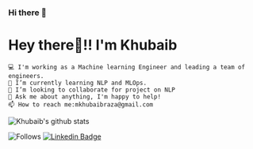 ### Hi there 👋

<!--
**imkhubaibraza/imkhubaibraza** is a ✨ _special_ ✨ repository because its `README.md` (this file) appears on your GitHub profile.

Here are some ideas to get you started:

- 🔭 I’m currently working on ...
- 🌱 I’m currently learning ...
- 👯 I’m looking to collaborate on ...
- 🤔 I’m looking for help with ...
- 💬 Ask me about ...
- 📫 How to reach me: ...
- 😄 Pronouns: ...
- ⚡ Fun fact: ...
-->


# Hey there👋!! I'm Khubaib



    💻 I'm working as a Machine learning Engineer and leading a team of engineers.
    🌱 I’m currently learning NLP and MLOps.
    👯 I’m looking to collaborate for project on NLP
    💬 Ask me about anything, I'm happy to help!
    📫 How to reach me:mkhubaibraza@gmail.com
    
 ![Khubaib's github stats](https://github-readme-stats.vercel.app/api?username=imkhubaibraza&show_icons=true&theme=radical)

![Follows](https://img.shields.io/github/followers/imkhubaibraza?style=social)
[![Linkedin Badge](https://img.shields.io/badge/-LinkedIn-blue?style=flat-square&logo=Linkedin&logoColor=white&link=https://www.linkedin.com/in/muhammadkhubiabraza/)](https://www.linkedin.com/in/muhammadkhubiabraza/)
